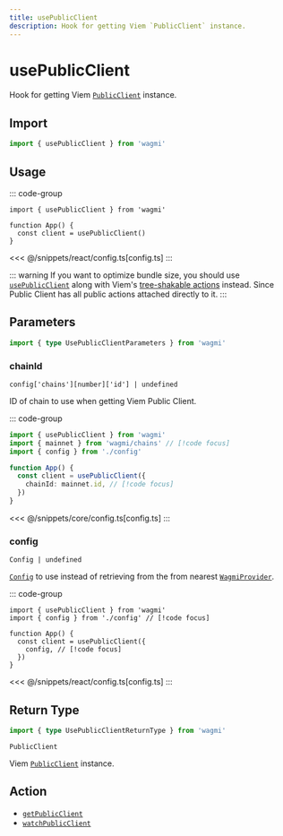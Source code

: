 ```yaml
---
title: usePublicClient
description: Hook for getting Viem `PublicClient` instance.
---
```


# usePublicClient

Hook for getting Viem [`PublicClient`](https://viem.sh/docs/clients/public.html) instance.

## Import

```ts
import { usePublicClient } from 'wagmi'
```

## Usage

::: code-group
```tsx [index.tsx]
import { usePublicClient } from 'wagmi'

function App() {
  const client = usePublicClient()
}
```
<<< @/snippets/react/config.ts[config.ts]
:::

::: warning
If you want to optimize bundle size, you should use [`usePublicClient`](/react/api/hooks/usePublicClient) along with Viem's [tree-shakable actions](https://viem.sh/docs/clients/custom.html#tree-shaking) instead. Since Public Client has all public actions attached directly to it.
:::

## Parameters

```ts
import { type UsePublicClientParameters } from 'wagmi'
```

### chainId

`config['chains'][number]['id'] | undefined`

ID of chain to use when getting Viem Public Client.

::: code-group
```ts [index.ts]
import { usePublicClient } from 'wagmi'
import { mainnet } from 'wagmi/chains' // [!code focus]
import { config } from './config'

function App() {
  const client = usePublicClient({
    chainId: mainnet.id, // [!code focus]
  })
}
```
<<< @/snippets/core/config.ts[config.ts]
:::

### config

`Config | undefined`

[`Config`](/react/api/createConfig#config) to use instead of retrieving from the from nearest [`WagmiProvider`](/react/WagmiProvider).

::: code-group
```tsx [index.tsx]
import { usePublicClient } from 'wagmi'
import { config } from './config' // [!code focus]

function App() {
  const client = usePublicClient({
    config, // [!code focus]
  })
}
```
<<< @/snippets/react/config.ts[config.ts]
:::

## Return Type

```ts
import { type UsePublicClientReturnType } from 'wagmi'
```

`PublicClient`

Viem [`PublicClient`](https://viem.sh/docs/clients/public.html) instance.

## Action

- [`getPublicClient`](/core/api/actions/getPublicClient)
- [`watchPublicClient`](/core/api/actions/watchPublicClient)
